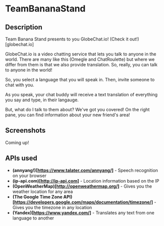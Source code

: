 # TeamBananaStand

## Description
Team Banana Stand presents to you GlobeChat.io! (Check it out!)[globechat.io]

GlobeChat.io is a video chatting service that lets you talk to anyone in the world. There are many like this (Omegle and ChatRoulette) but where we differ from them is that we also provide translation. So, really, you can talk to anyone in the world!

So, you select a language that you will speak in. Then, invite someone to chat with you.

As you speak, your chat buddy will receive a text translation of everything you say and type, in their langauge.

But, what do I talk to them about? We've got you covered! On the right pane, you can find information about your new friend's area!

## Screenshots

Coming up!

## APIs used
* __(annyang!)[https://www.talater.com/annyang/]__ - Speech recognition on your browser
* __(ip-api.com)[http://ip-api.com]__ - Location information based on the IP
* __(OpenWeatherMap)[http://openweathermap.org/]__ - Gives you the weather location for any area
* __(The Google Time Zone API)[https://developers.google.com/maps/documentation/timezone/]__ - Gives you the timezone in any location
* __(Yandex)[https://www.yandex.com/]__ - Translates any text from one language to another

